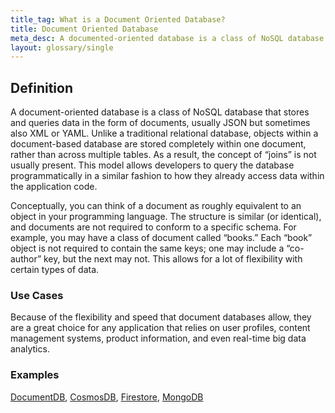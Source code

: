 ```yaml
---
title_tag: What is a Document Oriented Database?
title: Document Oriented Database
meta_desc: A documented-oriented database is a class of NoSQL database that stores and queries data in the form of documents, usually JSON.
layout: glossary/single
---
```


## Definition

A document-oriented database is a class of NoSQL database that stores and queries data in the form of documents, usually JSON but sometimes also XML or YAML. Unlike a traditional relational database, objects within a document-based database are stored completely within one document, rather than across multiple tables. As a result, the concept of “joins” is not usually present. This model allows developers to query the database programmatically in a similar fashion to how they already access data within the application code.

Conceptually, you can think of a document as roughly equivalent to an object in your programming language. The structure is similar (or identical), and documents are not required to conform to a specific schema. For example, you may have a class of document called “books.” Each “book” object is not required to contain the same keys; one may include a “co-author” key, but the next may not. This allows for a lot of flexibility with certain types of data.

### Use Cases

Because of the flexibility and speed that document databases allow, they are a great choice for any application that relies on user profiles, content management systems, product information, and even real-time big data analytics.

### Examples

[DocumentDB](https://aws.amazon.com/documentdb/), [CosmosDB](https://azure.microsoft.com/en-us/services/cosmos-db/), [Firestore](https://firebase.google.com/docs/firestore), [MongoDB](https://www.mongodb.com/)
